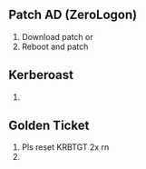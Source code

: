 ## Patch AD (ZeroLogon)
1. Download patch
or
2. Reboot and patch

## Kerberoast
1. 

## Golden Ticket
1. Pls reset KRBTGT 2x rn
2. 


##
